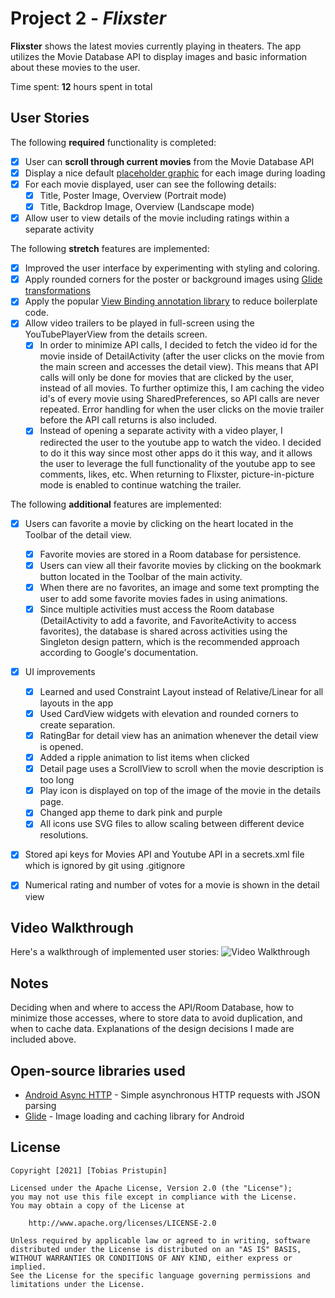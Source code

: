 # Project 2 - *Flixster*

**Flixster** shows the latest movies currently playing in theaters. The app utilizes the Movie Database API to display images and basic information about these movies to the user.

Time spent: **12** hours spent in total

## User Stories

The following **required** functionality is completed:

* [x] User can **scroll through current movies** from the Movie Database API
* [x] Display a nice default [placeholder graphic](https://guides.codepath.org/android/Displaying-Images-with-the-Glide-Library#advanced-usage) for each image during loading
* [x] For each movie displayed, user can see the following details:
  * [x] Title, Poster Image, Overview (Portrait mode)
  * [x] Title, Backdrop Image, Overview (Landscape mode)
* [x] Allow user to view details of the movie including ratings within a separate activity

The following **stretch** features are implemented:

* [x] Improved the user interface by experimenting with styling and coloring.
* [x] Apply rounded corners for the poster or background images using [Glide transformations](https://guides.codepath.org/android/Displaying-Images-with-the-Glide-Library#transformations)
* [x] Apply the popular [View Binding annotation library](http://guides.codepath.org/android/Reducing-View-Boilerplate-with-ViewBinding) to reduce boilerplate code.
* [x] Allow video trailers to be played in full-screen using the YouTubePlayerView from the details screen.
    * [x] In order to minimize API calls, I decided to fetch the video id for the movie inside of DetailActivity (after the user clicks on the movie from the main screen and accesses the detail view). This means that API calls will only be done for movies that are clicked by the user, instead of all movies. To further optimize this, I am caching the video id's of every movie using SharedPreferences, so API calls are never repeated. Error handling for when the user clicks on the movie trailer before the API call returns is also included.
    * [x] Instead of opening a separate activity with a video player, I redirected the user to the youtube app to watch the video. I decided to do it this way since most other apps do it this way, and it allows the user to leverage the full functionality of the youtube app to see comments, likes, etc. When returning to Flixster, picture-in-picture mode is enabled to continue watching the trailer.
              
The following **additional** features are implemented:

* [x] Users can favorite a movie by clicking on the heart located in the Toolbar of the detail view. 
    * [x] Favorite movies are stored in a Room database for persistence.
    * [x] Users can view all their favorite movies by clicking on the bookmark button located in the Toolbar of the main activity.
    * [x] When there are no favorites, an image and some text prompting the user to add some favorite movies fades in using animations.
    * [x] Since multiple activities must access the Room database (DetailActivity to add a favorite, and FavoriteActivity to access favorites), the database is shared across activities using the Singleton design pattern, which is the recommended approach according to Google's documentation.
* [x] UI improvements
    * [x] Learned and used Constraint Layout instead of Relative/Linear for all layouts in the app
    * [x] Used CardView widgets with elevation and rounded corners to create separation.
    * [x] RatingBar for detail view has an animation whenever the detail view is opened.
    * [x] Added a ripple animation to list items when clicked
    * [x] Detail page uses a ScrollView to scroll when the movie description is too long
    * [x] Play icon is displayed on top of the image of the movie in the details page. 
    * [x] Changed app theme to dark pink and purple
    * [x] All icons use SVG files to allow scaling between different device resolutions.
* [x] Stored api keys for Movies API and Youtube API in a secrets.xml file which is ignored by git using .gitignore
* [x] Numerical rating and number of votes for a movie is shown in the detail view
              

## Video Walkthrough

Here's a walkthrough of implemented user stories:
<img src='walkthrough.gif' title='Video Walkthrough' width='' alt='Video Walkthrough' />

## Notes

Deciding when and where to access the API/Room Database, how to minimize those accesses, where to store data to avoid duplication, and when to cache data. Explanations of the design decisions I made are included above.
## Open-source libraries used

- [Android Async HTTP](https://github.com/loopj/android-async-http) - Simple asynchronous HTTP requests with JSON parsing
- [Glide](https://github.com/bumptech/glide) - Image loading and caching library for Android

## License

    Copyright [2021] [Tobias Pristupin]

    Licensed under the Apache License, Version 2.0 (the "License");
    you may not use this file except in compliance with the License.
    You may obtain a copy of the License at

        http://www.apache.org/licenses/LICENSE-2.0

    Unless required by applicable law or agreed to in writing, software
    distributed under the License is distributed on an "AS IS" BASIS,
    WITHOUT WARRANTIES OR CONDITIONS OF ANY KIND, either express or implied.
    See the License for the specific language governing permissions and
    limitations under the License.
